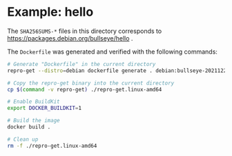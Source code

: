 # Example: hello

The `SHA256SUMS-*` files in this directory corresponds to https://packages.debian.org/bullseye/hello .

The `Dockerfile` was generated and verified with the following commands:
```bash
# Generate "Dockerfile" in the current directory
repro-get --distro=debian dockerfile generate . debian:bullseye-20211220

# Copy the repro-get binary into the current directory
cp $(command -v repro-get) ./repro-get.linux-amd64

# Enable BuildKit
export DOCKER_BUILDKIT=1

# Build the image
docker build .

# Clean up
rm -f ./repro-get.linux-amd64
```
